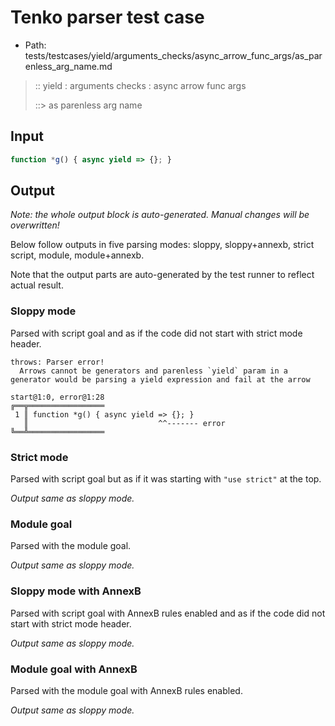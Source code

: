 # Tenko parser test case

- Path: tests/testcases/yield/arguments_checks/async_arrow_func_args/as_parenless_arg_name.md

> :: yield : arguments checks : async arrow func args
>
> ::> as parenless arg name

## Input


`````js
function *g() { async yield => {}; }
`````

## Output

_Note: the whole output block is auto-generated. Manual changes will be overwritten!_

Below follow outputs in five parsing modes: sloppy, sloppy+annexb, strict script, module, module+annexb.

Note that the output parts are auto-generated by the test runner to reflect actual result.

### Sloppy mode

Parsed with script goal and as if the code did not start with strict mode header.

`````
throws: Parser error!
  Arrows cannot be generators and parenless `yield` param in a generator would be parsing a yield expression and fail at the arrow

start@1:0, error@1:28
╔══╦═════════════════
 1 ║ function *g() { async yield => {}; }
   ║                             ^^------- error
╚══╩═════════════════

`````

### Strict mode

Parsed with script goal but as if it was starting with `"use strict"` at the top.

_Output same as sloppy mode._

### Module goal

Parsed with the module goal.

_Output same as sloppy mode._

### Sloppy mode with AnnexB

Parsed with script goal with AnnexB rules enabled and as if the code did not start with strict mode header.

_Output same as sloppy mode._

### Module goal with AnnexB

Parsed with the module goal with AnnexB rules enabled.

_Output same as sloppy mode._

